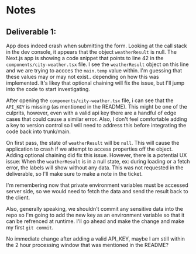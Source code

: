 # Notes

## Deliverable 1:

App does indeed crash when submitting the form. Looking at the call stack in the dev console, it appears that the object `weatherResult` is null. The Next.js app is showing a code snippet that points to line 42 in the `components/city-weather.tsx` file. I see the `weatherResult` object on this line and we are trying to accces the `main.temp` value within. I'm guessing that these values may or may not exist.. depending on how this was implemented. It's likey that optional chaining will fix the issue, but I'll jump into the code to start investigating.

After opening the `components/city-weather.tsx` file, i can see that the `API_KEY` is missing (as mentioned in the README). This might be one of the culprits, however, even with a valid api key there are a handful of edge cases that could cause a similar error. Also, I don't feel comfortable adding a key to version control so I will need to address this before integrating the code back into trunk/main.

On first pass, the state of `weatherResult` will be `null`. This will cause the application to crash if we attempt to access properties off the object. Adding optional chaining did fix this issue. However, there is a potential UX issue: When the `weatherResult` is in a null state, ex: during loading or a fetch error, the labels will show without any data. This was not requested in the deliverable, so I'll make sure to make a note in the ticket.

I'm remembering now that private environment variables must be accessed server side, so we would need to fetch the data and send the result back to the client.

Also, generally speaking, we shouldn't commit any sensitive data into the repo so I'm going to add the new key as an environment variable so that it can be refrenced at runtime. I'll go ahead and make the change and make my first `git commit`.

No immediate change after adding a valid API_KEY, maybe I am still within the 2 hour processing window that was mentioned in the README? 
